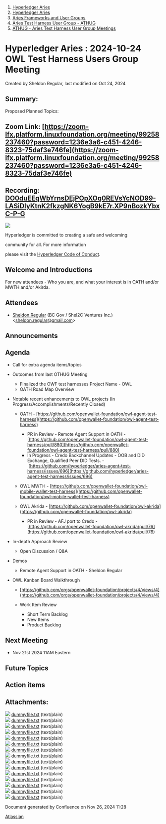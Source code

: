 1. [Hyperledger Aries](index.html)
2. [Hyperledger Aries](Hyperledger-Aries_18481154.html)
3. [Aries Frameworks and User Groups](Aries-Frameworks-and-User-Groups_18481290.html)
4. [Aries Test Harness User Group - ATHUG](Aries-Test-Harness-User-Group---ATHUG_18496334.html)
5. [ATHUG - Aries Test Harness User Group Meetings](ATHUG---Aries-Test-Harness-User-Group-Meetings_18496351.html)

# Hyperledger Aries : 2024-10-24 OWL Test Harness Users Group Meeting

Created by Sheldon Regular, last modified on Oct 24, 2024

## Summary:

Proposed Planned Topics:

## Zoom Link: [https://zoom-lfx.platform.linuxfoundation.org/meeting/99258237460?password=1236e3a6-c451-4246-8323-75daf3e746fe](https://zoom-lfx.platform.linuxfoundation.org/meeting/99258237460?password=1236e3a6-c451-4246-8323-75daf3e746fe)

## Recording: [DO0duEEqWbYrnsDEjPOpXOq0REVsYcNOD99-LASiDIyKtnK2fkzgNK6YogB9kE7r.XP9nBozkYbxC-P-G](https://zoom.us/rec/share/DO0duEEqWbYrnsDEjPOpXOq0REVsYcNOD99-LASiDIyKtnK2fkzgNK6YogB9kE7r.XP9nBozkYbxC-P-G)

![](https://wiki.hyperledger.org/download/attachments/29034696/Antitrustnotice.png?version=1&modificationDate=1581695654000&api=v2)

Hyperledger is committed to creating a safe and welcoming

community for all. For more information

please visit the [Hyperledger Code of Conduct](https://lf-hyperledger.atlassian.net/wiki/display/HYP/Hyperledger+Code+of+Conduct).

## Welcome and Introductions

For new attendees - Who you are, and what your interest is in OATH and/or MWTH and/or Akirda.

## Attendees

- [Sheldon Regular](https://lf-hyperledger.atlassian.net/wiki/people/557058:03ca5fa1-a9b1-4962-8ade-a10467940771?ref=confluence) (BC Gov / Shel2C Ventures Inc.) &lt;sheldon.regular@gmail.com&gt;

## Announcements

## Agenda

- Call for extra agenda items/topics
- Outcomes from last OTHUG Meeting
  
  - Finalized the OWF test harnesses Project Name - OWL
  - OATH Road Map Overview
- Notable recent enhancements to OWL projects (In Progress/Accomplishments/Recently Closed)
  
  - OATH - [https://github.com/openwallet-foundation/owl-agent-test-harness](https://github.com/openwallet-foundation/owl-agent-test-harness)
    
    - PR in Review - Remote Agent Support in OATH - [https://github.com/openwallet-foundation/owl-agent-test-harness/pull/880](https://github.com/openwallet-foundation/owl-agent-test-harness/pull/880)
    - In Progress - Credo Backchannel Updates - OOB and DID Exchange, Qualified Peer DID Tests. -  [https://github.com/hyperledger/aries-agent-test-harness/issues/696](https://github.com/hyperledger/aries-agent-test-harness/issues/696)
  - OWL MWTH - [https://github.com/openwallet-foundation/owl-mobile-wallet-test-harness](https://github.com/openwallet-foundation/owl-mobile-wallet-test-harness)
  - OWL Akrida - [https://github.com/openwallet-foundation/owl-akrida](https://github.com/openwallet-foundation/owl-akrida)
    
    - PR in Review - AFJ port to Credo - [https://github.com/openwallet-foundation/owl-akrida/pull/76](https://github.com/openwallet-foundation/owl-akrida/pull/76)
- In-depth Approach Review
  
  - Open Discussion / Q&amp;A
- Demos
  
  - Remote Agent Support in OATH - Sheldon Regular
- OWL Kanban Board Walkthrough
  
  - [https://github.com/orgs/openwallet-foundation/projects/4/views/4](https://github.com/orgs/openwallet-foundation/projects/4/views/4)
  - Work Item Review
    
    - Short Term Backlog
    - New Items
    - Product Backlog

## Next Meeting

- Nov 21st 2024 11AM Eastern

## Future Topics

## Action items

## Attachments:

![](images/icons/bullet_blue.gif) [dummyfile.txt](attachments/18511488/18519614.txt) (text/plain)  
![](images/icons/bullet_blue.gif) [dummyfile.txt](attachments/18511488/18519606.txt) (text/plain)  
![](images/icons/bullet_blue.gif) [dummyfile.txt](attachments/18511488/18519609.txt) (text/plain)  
![](images/icons/bullet_blue.gif) [dummyfile.txt](attachments/18511488/18519610.txt) (text/plain)  
![](images/icons/bullet_blue.gif) [dummyfile.txt](attachments/18511488/18519619.txt) (text/plain)  
![](images/icons/bullet_blue.gif) [dummyfile.txt](attachments/18511488/18519620.txt) (text/plain)  
![](images/icons/bullet_blue.gif) [dummyfile.txt](attachments/18511488/18519616.txt) (text/plain)  
![](images/icons/bullet_blue.gif) [dummyfile.txt](attachments/18511488/18519615.txt) (text/plain)  
![](images/icons/bullet_blue.gif) [dummyfile.txt](attachments/18511488/18519617.txt) (text/plain)  
![](images/icons/bullet_blue.gif) [dummyfile.txt](attachments/18511488/18519607.txt) (text/plain)  
![](images/icons/bullet_blue.gif) [dummyfile.txt](attachments/18511488/18519608.txt) (text/plain)  
![](images/icons/bullet_blue.gif) [dummyfile.txt](attachments/18511488/18519611.txt) (text/plain)  
![](images/icons/bullet_blue.gif) [dummyfile.txt](attachments/18511488/18519612.txt) (text/plain)  
![](images/icons/bullet_blue.gif) [dummyfile.txt](attachments/18511488/18519613.txt) (text/plain)  
![](images/icons/bullet_blue.gif) [dummyfile.txt](attachments/18511488/18519618.txt) (text/plain)

Document generated by Confluence on Nov 26, 2024 11:28

[Atlassian](http://www.atlassian.com/)

